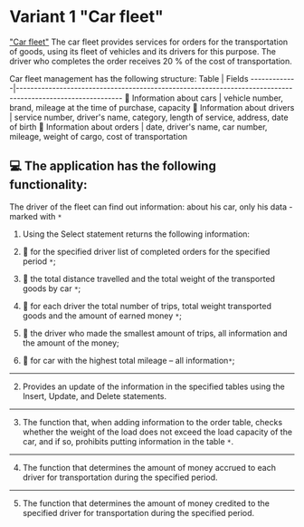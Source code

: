 # Variant 1 "Car fleet"
["Car fleet"](https://docs.google.com/document/d/10ehak4I5c0Vl53EqSSB33n9ijM-K8qSVYNXO3AeCq50/edit?usp=sharing)
The car fleet provides services for orders for the transportation of goods, using its fleet of vehicles and its drivers for this purpose. The driver who completes the order receives 20 % of the cost of transportation.

Car fleet management has the following structure:
Table | Fields
-------------|----------------------------------------------------------------------------------------------------------- 
🚙 Information about cars | vehicle number, brand, mileage at the time of purchase, capacity
🧔 Information about drivers | service number, driver's name, category, length of service, address, date of birth
📃 Information about orders | date, driver's name, car number, mileage, weight of cargo, cost of transportation

💻 The application has the following functionality:
----------------------------------------------------------------------------------------------------------- 
The driver of the fleet can find out information: about his car, only his data - marked with `*`

 1. Using the Select statement returns the following information:
   
  1. 📌 for the specified driver list of completed orders for the specified period `*`;                                              
  1. 📌 the total distance travelled and the total weight of the transported goods by car `*`;
  1. 📌 for each driver the total number of trips, total weight transported goods and the amount of earned money `*`;
  1. 📌 the driver who made the smallest amount of trips, all information and the amount of the money;
  1. 📌 for car with the highest total mileage – all information`*`; 
  
  --------------------------------------------------------------------------------------------------------------
2. Provides an update of the information in the specified tables using the Insert, Update, and Delete statements.

-------------------------------------------------------------------------------------
3. The function that, when adding information to the order table,
checks whether the weight of the load does not exceed the load capacity of the car, and if so, prohibits putting information in the table `*`.

----------------------------------------------------------------------------------------
4. The function that determines the amount of money accrued to each driver for transportation during the specified period.

----------------------------------------------------------------------------------------------
5. The function that determines the amount of money credited to the specified driver for transportation during the specified period.
